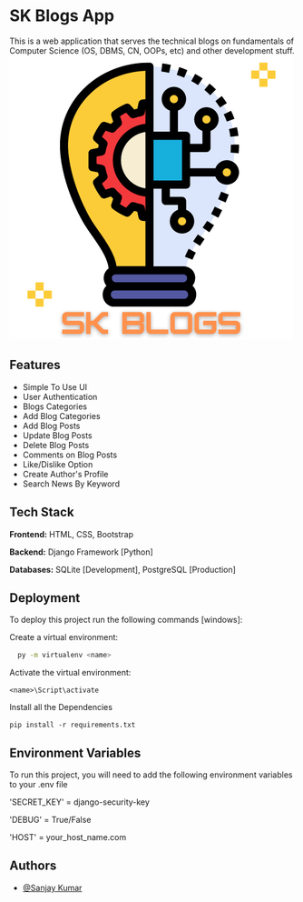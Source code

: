 
# SK Blogs App

This is a web application that serves the technical blogs on fundamentals of Computer Science (OS, DBMS, CN, OOPs, etc) and other development stuff.
![Logo](https://raw.githubusercontent.com/sanju6890/SK-Blogs/master/static/sk-blogs-icon.png)


## Features

- Simple To Use UI
- User Authentication 
- Blogs Categories 
- Add Blog Categories 
- Add Blog Posts
- Update Blog Posts
- Delete Blog Posts
- Comments on Blog Posts
- Like/Dislike Option
- Create Author's Profile
- Search News By Keyword


## Tech Stack

**Frontend:** HTML, CSS, Bootstrap

**Backend:** Django Framework [Python]

**Databases:**  SQLite [Development], PostgreSQL [Production]


## Deployment

To deploy this project run the following commands [windows]:

Create a virtual environment:
```bash
  py -m virtualenv <name>
```
Activate the virtual environment:
```
<name>\Script\activate
```
Install all the Dependencies
```
pip install -r requirements.txt
```


## Environment Variables

To run this project, you will need to add the following environment variables to your .env file

'SECRET_KEY' = django-security-key

'DEBUG' = True/False

'HOST' = your_host_name.com


## Authors

- [@Sanjay Kumar](https://github.com/sanju6890/)


